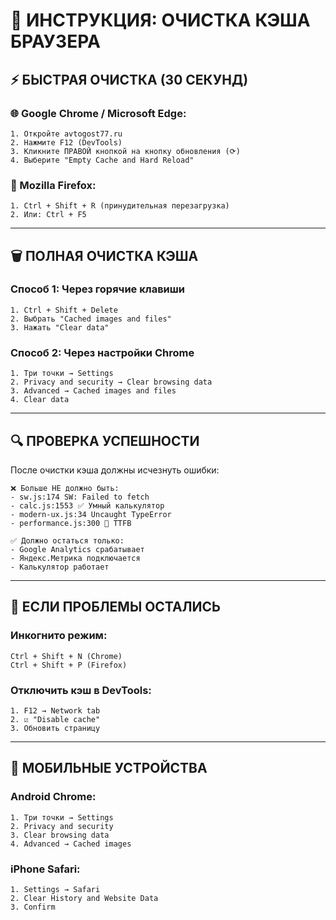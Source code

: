 # 🧹 ИНСТРУКЦИЯ: ОЧИСТКА КЭША БРАУЗЕРА

## ⚡ БЫСТРАЯ ОЧИСТКА (30 СЕКУНД)

### **🌐 Google Chrome / Microsoft Edge:**
```
1. Откройте avtogost77.ru
2. Нажмите F12 (DevTools)
3. Кликните ПРАВОЙ кнопкой на кнопку обновления (⟳)
4. Выберите "Empty Cache and Hard Reload"
```

### **🦊 Mozilla Firefox:**
```
1. Ctrl + Shift + R (принудительная перезагрузка)
2. Или: Ctrl + F5
```

---

## 🗑️ ПОЛНАЯ ОЧИСТКА КЭША

### **Способ 1: Через горячие клавиши**
```
1. Ctrl + Shift + Delete
2. Выбрать "Cached images and files"
3. Нажать "Clear data"
```

### **Способ 2: Через настройки Chrome**
```
1. Три точки → Settings
2. Privacy and security → Clear browsing data
3. Advanced → Cached images and files
4. Clear data
```

---

## 🔍 ПРОВЕРКА УСПЕШНОСТИ

После очистки кэша должны исчезнуть ошибки:
```
❌ Больше НЕ должно быть:
- sw.js:174 SW: Failed to fetch
- calc.js:1553 ✅ Умный калькулятор
- modern-ux.js:34 Uncaught TypeError
- performance.js:300 🚀 TTFB

✅ Должно остаться только:
- Google Analytics срабатывает
- Яндекс.Метрика подключается
- Калькулятор работает
```

---

## 🚨 ЕСЛИ ПРОБЛЕМЫ ОСТАЛИСЬ

### **Инкогнито режим:**
```
Ctrl + Shift + N (Chrome)
Ctrl + Shift + P (Firefox)
```

### **Отключить кэш в DevTools:**
```
1. F12 → Network tab
2. ☑️ "Disable cache"
3. Обновить страницу
```

---

## 📱 МОБИЛЬНЫЕ УСТРОЙСТВА

### **Android Chrome:**
```
1. Три точки → Settings
2. Privacy and security
3. Clear browsing data
4. Advanced → Cached images
```

### **iPhone Safari:**
```
1. Settings → Safari
2. Clear History and Website Data
3. Confirm
```